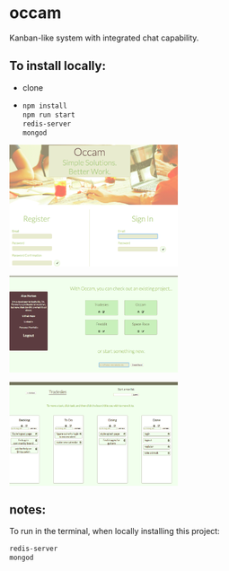# occam
Kanban-like system with integrated chat capability.

## To install locally:
- clone
- 
  ```
  npm install
  npm run start
  redis-server
  mongod
  ```


<div>
  <img align='center' width='300px' src='prep/Splash.png'>
</div>
</br>
<div>
  <img align='center' width='300px' src='prep/Profile.png'>
</div>
<br>
<div>
  <img align='center' width='300px' src='prep/Board.png'>
</div>

## notes:
To run in the terminal, when locally installing this project:
  ```
  redis-server
  mongod
  ```
